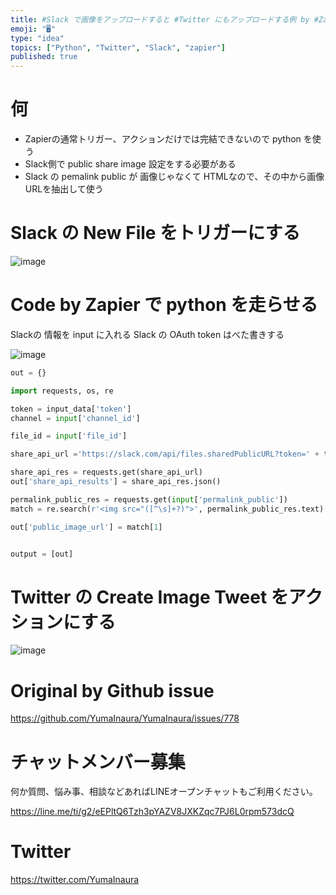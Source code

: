 ```yaml
---
title: #Slack で画像をアップロードすると #Twitter にもアップロードする例 by #Zapier + #python
emoji: "🖥"
type: "idea"
topics: ["Python", "Twitter", "Slack", "zapier"]
published: true
---
```


# 何

- Zapierの通常トリガー、アクションだけでは完結できないので python を使う
- Slack側で public share image 設定をする必要がある
- Slack の pemalink public が 画像じゃなくて HTMLなので、その中から画像URLを抽出して使う

# Slack の New File をトリガーにする

![image](https://user-images.githubusercontent.com/13635059/54393658-0ca7e000-46ee-11e9-93af-7a2ffd00a2fa.png)

# Code by Zapier で python を走らせる

Slackの 情報を input に入れる
Slack の OAuth token はべた書きする

![image](https://user-images.githubusercontent.com/13635059/54394132-5218dd00-46ef-11e9-8c9f-fcc0a2ae3429.png)


```py
out = {}

import requests, os, re

token = input_data['token']
channel = input['channel_id']

file_id = input['file_id']

share_api_url ='https://slack.com/api/files.sharedPublicURL?token=' + token + '&file=' + file_id + '&pretty=1'

share_api_res = requests.get(share_api_url)
out['share_api_results'] = share_api_res.json()

permalink_public_res = requests.get(input['permalink_public'])
match = re.search(r'<img src="([^\s]+?)">', permalink_public_res.text)

out['public_image_url'] = match[1]


output = [out]
```

# Twitter の Create Image Tweet をアクションにする

![image](https://user-images.githubusercontent.com/13635059/54393754-51cc1200-46ee-11e9-9dc4-7fa708b3f593.png)


# Original by Github issue

https://github.com/YumaInaura/YumaInaura/issues/778








<!-- Update From Qiita API -->

# チャットメンバー募集


何か質問、悩み事、相談などあればLINEオープンチャットもご利用ください。

https://line.me/ti/g2/eEPltQ6Tzh3pYAZV8JXKZqc7PJ6L0rpm573dcQ





# Twitter


https://twitter.com/YumaInaura


<!-- Update From Qiita API -->


